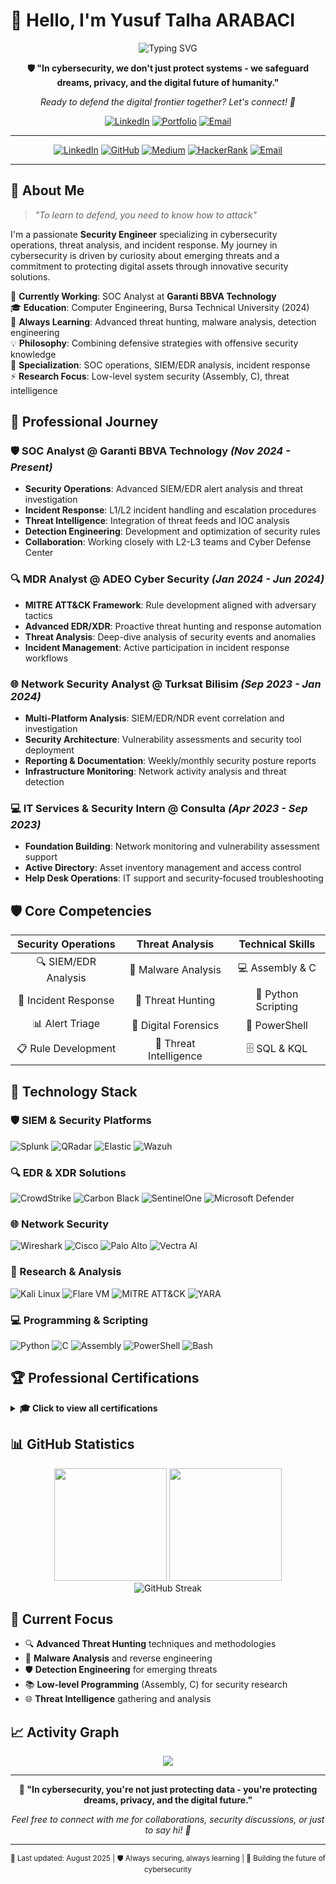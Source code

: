 # 👋 Hello, I'm Yusuf Talha ARABACI

<div align="center">
  <img src="https://readme-typing-svg.herokuapp.com?font=Fira+Code&pause=1000&color=BD5D38&center=true&vCenter=true&width=600&lines=Security+Engineer+%7C+SOC+Analyst;Malware+Researcher+%7C+Threat+Hunter;Cybersecurity+Professional;Always+Learning%2C+Always+Defending" alt="Typing SVG" />
</div>

<div align="center">
  
**🛡️ "In cybersecurity, we don't just protect systems - we safeguard dreams, privacy, and the digital future of humanity."**

*Ready to defend the digital frontier together? Let's connect! 🚀*

[![LinkedIn](https://img.shields.io/badge/Connect_on_LinkedIn-0077B5?style=for-the-badge&logo=linkedin&logoColor=white)](https://www.linkedin.com/in/yusufarbc/)
[![Portfolio](https://img.shields.io/badge/Portfolio-FF5722?style=for-the-badge&logo=web&logoColor=white)](https://yusufarbc.github.io/yusufarbc/)
[![Email](https://img.shields.io/badge/Send_Email-D14836?style=for-the-badge&logo=gmail&logoColor=white)](mailto:yusufarbc@yandex.com)

</div>

---

<div align="center">
  
[![LinkedIn](https://img.shields.io/badge/LinkedIn-0077B5?style=for-the-badge&logo=linkedin&logoColor=white)](https://www.linkedin.com/in/yusufarbc/)
[![GitHub](https://img.shields.io/badge/GitHub-100000?style=for-the-badge&logo=github&logoColor=white)](https://github.com/yusufarbc)
[![Medium](https://img.shields.io/badge/Medium-12100E?style=for-the-badge&logo=medium&logoColor=white)](https://medium.com/@yusufarbc)
[![HackerRank](https://img.shields.io/badge/-Hackerrank-2EC866?style=for-the-badge&logo=HackerRank&logoColor=white)](https://www.hackerrank.com/profile/yusufarbc)
[![Email](https://img.shields.io/badge/Email-D14836?style=for-the-badge&logo=gmail&logoColor=white)](mailto:yusufarbc@yandex.com)

</div>

---

## 🚀 About Me

> *"To learn to defend, you need to know how to attack"*

I'm a passionate **Security Engineer** specializing in cybersecurity operations, threat analysis, and incident response. My journey in cybersecurity is driven by curiosity about emerging threats and a commitment to protecting digital assets through innovative security solutions.

🔭 **Currently Working**: SOC Analyst at **Garanti BBVA Technology**  
🎓 **Education**: Computer Engineering, Bursa Technical University (2024)  
🌱 **Always Learning**: Advanced threat hunting, malware analysis, detection engineering  
💡 **Philosophy**: Combining defensive strategies with offensive security knowledge  
🎯 **Specialization**: SOC operations, SIEM/EDR analysis, incident response  
⚡ **Research Focus**: Low-level system security (Assembly, C), threat intelligence  

## 💼 Professional Journey

### 🛡️ **SOC Analyst** @ Garanti BBVA Technology *(Nov 2024 - Present)*
- **Security Operations**: Advanced SIEM/EDR alert analysis and threat investigation
- **Incident Response**: L1/L2 incident handling and escalation procedures
- **Threat Intelligence**: Integration of threat feeds and IOC analysis
- **Detection Engineering**: Development and optimization of security rules
- **Collaboration**: Working closely with L2-L3 teams and Cyber Defense Center

### 🔍 **MDR Analyst** @ ADEO Cyber Security *(Jan 2024 - Jun 2024)*
- **MITRE ATT&CK Framework**: Rule development aligned with adversary tactics
- **Advanced EDR/XDR**: Proactive threat hunting and response automation
- **Threat Analysis**: Deep-dive analysis of security events and anomalies
- **Incident Management**: Active participation in incident response workflows

### 🌐 **Network Security Analyst** @ Turksat Bilisim *(Sep 2023 - Jan 2024)*
- **Multi-Platform Analysis**: SIEM/EDR/NDR event correlation and investigation
- **Security Architecture**: Vulnerability assessments and security tool deployment
- **Reporting & Documentation**: Weekly/monthly security posture reports
- **Infrastructure Monitoring**: Network activity analysis and threat detection

### 💻 **IT Services & Security Intern** @ Consulta *(Apr 2023 - Sep 2023)*
- **Foundation Building**: Network monitoring and vulnerability assessment support
- **Active Directory**: Asset inventory management and access control
- **Help Desk Operations**: IT support and security-focused troubleshooting

## 🛡️ Core Competencies

<div align="center">

| **Security Operations** | **Threat Analysis** | **Technical Skills** |
|:-:|:-:|:-:|
| 🔍 SIEM/EDR Analysis | 🦠 Malware Analysis | 💻 Assembly & C |
| 🚨 Incident Response | 🎯 Threat Hunting | 🐍 Python Scripting |
| 📊 Alert Triage | 🔬 Digital Forensics | 🔧 PowerShell |
| 📋 Rule Development | 📡 Threat Intelligence | 🗄️ SQL & KQL |

</div>

## 🔧 Technology Stack

### **🛡️ SIEM & Security Platforms**
![Splunk](https://img.shields.io/badge/Splunk-000000?style=flat&logo=splunk&logoColor=white)
![QRadar](https://img.shields.io/badge/IBM_QRadar-054ADA?style=flat&logo=ibm&logoColor=white)
![Elastic](https://img.shields.io/badge/Elastic_Security-005571?style=flat&logo=elastic&logoColor=white)
![Wazuh](https://img.shields.io/badge/Wazuh-3CAEA3?style=flat&logo=wazuh&logoColor=white)

### **🔍 EDR & XDR Solutions**
![CrowdStrike](https://img.shields.io/badge/CrowdStrike-E01F3D?style=flat&logo=crowdstrike&logoColor=white)
![Carbon Black](https://img.shields.io/badge/VMware_Carbon_Black-607078?style=flat&logo=vmware&logoColor=white)
![SentinelOne](https://img.shields.io/badge/SentinelOne-4A154B?style=flat&logo=sentinelone&logoColor=white)
![Microsoft Defender](https://img.shields.io/badge/Microsoft_Defender-00A4EF?style=flat&logo=microsoft&logoColor=white)

### **🌐 Network Security**
![Wireshark](https://img.shields.io/badge/Wireshark-1679A7?style=flat&logo=wireshark&logoColor=white)
![Cisco](https://img.shields.io/badge/Cisco_Security-1BA0D7?style=flat&logo=cisco&logoColor=white)
![Palo Alto](https://img.shields.io/badge/Palo_Alto-FA582D?style=flat&logo=paloaltonetworks&logoColor=white)
![Vectra AI](https://img.shields.io/badge/Vectra_AI-FF6B35?style=flat&logo=ai&logoColor=white)

### **🔬 Research & Analysis**
![Kali Linux](https://img.shields.io/badge/Kali_Linux-268BEE?style=flat&logo=kalilinux&logoColor=white)
![Flare VM](https://img.shields.io/badge/Flare_VM-FF6B35?style=flat&logo=firefoxbrowser&logoColor=white)
![MITRE ATT&CK](https://img.shields.io/badge/MITRE_ATT%26CK-FF0000?style=flat&logo=mitre&logoColor=white)
![YARA](https://img.shields.io/badge/YARA-4B8BBE?style=flat&logo=yara&logoColor=white)

### **💻 Programming & Scripting**
![Python](https://img.shields.io/badge/Python-3776AB?style=flat&logo=python&logoColor=white)
![C](https://img.shields.io/badge/C-A8B9CC?style=flat&logo=c&logoColor=black)
![Assembly](https://img.shields.io/badge/Assembly-654FF0?style=flat&logo=assemblyscript&logoColor=white)
![PowerShell](https://img.shields.io/badge/PowerShell-5391FE?style=flat&logo=powershell&logoColor=white)
![Bash](https://img.shields.io/badge/Bash-4EAA25?style=flat&logo=gnubash&logoColor=white)

## 🏆 Professional Certifications

<details>
<summary><b>🎓 Click to view all certifications</b></summary>

### 🛡️ **Security Certifications (15+ Total)**

#### **LetsDefend Platform** (7 Certifications)
- 🔍 **CompTIA CySA+** - Cybersecurity Analyst
- 🛠️ **Detection Engineering** - Advanced threat detection
- 💻 **Programming for Cybersecurity** - Security-focused development
- 🔬 **Digital Forensics and Incident Response** - DFIR methodologies
- 🚨 **Incident Responder** - Emergency response procedures
- 🦠 **Malware Analysis** - Reverse engineering techniques
- 📊 **SOC Analyst** - Security operations center practices

#### **Industry Certifications**
- 🛡️ **Cisco Jr. Cybersecurity Analyst** - Network security fundamentals
- 🌐 **Cisco Networking Devices and Initial Configuration** - Infrastructure basics
- 🇹🇷 **BTK Siber Güvenlik Eğitim Kampı** - National cybersecurity program

#### **TryHackMe Learning Paths** (4 Certifications)
- 🔴 **COMPTIA Pentest+** - Penetration testing methodologies
- 🎯 **Red Team Path** - Adversarial simulation techniques
- 🔍 **Jr. Penetration Tester** - Ethical hacking fundamentals
- 🛡️ **Presecurity Path** - Security foundations

### 🌍 **Language Certification**
- 📜 **Eaquals B2 Level English** - Professional proficiency

</details>

## 📊 GitHub Statistics

<div align="center">
  <img height="180em" src="https://github-readme-stats.vercel.app/api?username=yusufarbc&show_icons=true&theme=dark&hide_border=true&count_private=true&bg_color=0d1117&title_color=bd5d38&icon_color=bd5d38&text_color=c9d1d9"/>
  <img height="180em" src="https://github-readme-stats.vercel.app/api/top-langs/?username=yusufarbc&layout=compact&theme=dark&hide_border=true&bg_color=0d1117&title_color=bd5d38&text_color=c9d1d9"/>
</div>

<div align="center">
  <img src="https://github-readme-streak-stats.herokuapp.com/?user=yusufarbc&theme=dark&hide_border=true&background=0d1117&stroke=bd5d38&ring=bd5d38&fire=bd5d38&currStreakLabel=bd5d38" alt="GitHub Streak" />
</div>

## 🎯 Current Focus

- 🔍 **Advanced Threat Hunting** techniques and methodologies
- 🦠 **Malware Analysis** and reverse engineering
- 🛡️ **Detection Engineering** for emerging threats
- 📚 **Low-level Programming** (Assembly, C) for security research
- 🌐 **Threat Intelligence** gathering and analysis

## 📈 Activity Graph

<div align="center">
  <img src="https://github-readme-activity-graph.vercel.app/graph?username=yusufarbc&theme=react-dark&hide_border=true" />
</div>

---

<div align="center">
  
**💭 "In cybersecurity, you're not just protecting data - you're protecting dreams, privacy, and the digital future."**

*Feel free to connect with me for collaborations, security discussions, or just to say hi! 👋*

</div>

---
<div align="center">
  <sub>🔄 Last updated: August 2025 | 🛡️ Always securing, always learning | 🚀 Building the future of cybersecurity</sub>
</div>
